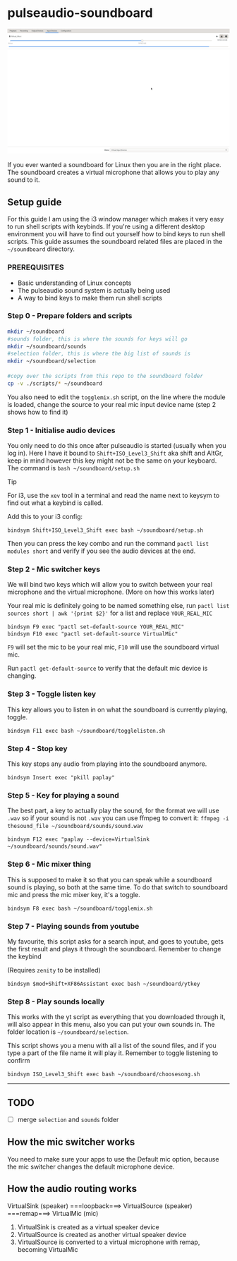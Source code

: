 # pulseaudio-soundboard

![image info](demo.gif)

If you ever wanted a soundboard for Linux then you are in the right place. The soundboard creates a virtual microphone that allows you to play any sound to it.

## Setup guide

For this guide I am using the i3 window manager which makes it very easy to run shell scripts with keybinds. If you're using a different desktop environment you will have to find out yourself how to bind keys to run shell scripts. This guide assumes the soundboard related files are placed in the `~/soundboard` directory.

### PREREQUISITES
- Basic understanding of Linux concepts
- The pulseaudio sound system is actually being used
- A way to bind keys to make them run shell scripts

### Step 0 - Prepare folders and scripts
```bash
mkdir ~/soundboard
#sounds folder, this is where the sounds for keys will go
mkdir ~/soundboard/sounds
#selection folder, this is where the big list of sounds is
mkdir ~/soundboard/selection

#copy over the scripts from this repo to the soundboard folder
cp -v ./scripts/* ~/soundboard
```

You also need to edit the `togglemix.sh` script, on the line where the module is loaded, change the source to your real mic input device name (step 2 shows how to find it)

### Step 1 - Initialise audio devices

You only need to do this once after pulseaudio is started (usually when you log in). Here I have it bound to `Shift+ISO_Level3_Shift` aka shift and AltGr, keep in mind however this key might not be the same on your keyboard. The command is `bash ~/soundboard/setup.sh`
> [!TIP]
> For i3, use the `xev` tool in a terminal and read the name next to keysym to find out what a keybind is called.

Add this to your i3 config:
```
bindsym Shift+ISO_Level3_Shift exec bash ~/soundboard/setup.sh
```
Then you can press the key combo and run the command `pactl list modules short` and verify if you see the audio devices at the end.

### Step 2 - Mic switcher keys
We will bind two keys which will allow you to switch between your real microphone and the virtual microphone. (More on how this works later)

Your real mic is definitely going to be named something else, run `pactl list sources short | awk '{print $2}'` for a list and replace `YOUR_REAL_MIC`

```
bindsym F9 exec "pactl set-default-source YOUR_REAL_MIC"
bindsym F10 exec "pactl set-default-source VirtualMic"
```
`F9` will set the mic to be your real mic, `F10` will use the soundboard virtual mic.

Run `pactl get-default-source` to verify that the default mic device is changing.

### Step 3 - Toggle listen key
This key allows you to listen in on what the soundboard is currently playing, toggle.
```
bindsym F11 exec bash ~/soundboard/togglelisten.sh
```

### Step 4 - Stop key
This key stops any audio from playing into the soundboard anymore.
```
bindsym Insert exec "pkill paplay"
```

### Step 5 - Key for playing a sound
The best part, a key to actually play the sound, for the format we will use `.wav` so if your sound is not `.wav` you can use ffmpeg to convert it: `ffmpeg -i thesound_file ~/soundboard/sounds/sound.wav`

```
bindsym F12 exec "paplay --device=VirtualSink ~/soundboard/sounds/sound.wav"
```

### Step 6 - Mic mixer thing
This is supposed to make it so that you can speak while a soundboard sound is playing, so both at the same time. To do that switch to soundboard mic and press the mic mixer key, it's a toggle.

```
bindsym F8 exec bash ~/soundboard/togglemix.sh
```

### Step 7 - Playing sounds from youtube
My favourite, this script asks for a search input, and goes to youtube, gets the first result and plays it through the soundboard. Remember to change the keybind

(Requires `zenity` to be installed)

```
bindsym $mod+Shift+XF86Assistant exec bash ~/soundboard/ytkey
```

### Step 8 - Play sounds locally
This works with the yt script as everything that you downloaded through it, will also appear in this menu, also you can put your own sounds in. The folder location is `~/soundboard/selection`.

This script shows you a menu with all a list of the sound files, and if you type a part of the file name it will play it. Remember to toggle listening to confirm

```
bindsym ISO_Level3_Shift exec bash ~/soundboard/choosesong.sh
```



---
## TODO
- [ ] merge `selection` and `sounds` folder


## How the mic switcher works
You need to make sure your apps to use the Default mic option, because the mic switcher changes the default microphone device.

## How the audio routing works

VirtualSink (speaker) ===loopback===> VirtualSource (speaker) ===remap===> VirtualMic (mic)

1. VirtualSink is created as a virtual speaker device
2. VirtualSource is created as another virtual speaker device
3. VirtualSource is converted to a virtual microphone with remap, becoming VirtualMic

